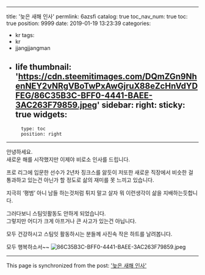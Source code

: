 
---
title: '늦은 새해 인사'
permlink: 6azsfi
catalog: true
toc_nav_num: true
toc: true
position: 9999
date: 2019-01-19 13:23:39
categories:
- kr
tags:
- kr
- jjangjjangman
- life
thumbnail: 'https://cdn.steemitimages.com/DQmZGn9NhenNEY2vNRgVBoTwPxAwGjruX88eZcHnVdYDFEG/86C35B3C-BFF0-4441-BAEE-3AC263F79859.jpeg'
sidebar:
    right:
        sticky: true
widgets:
    -
        type: toc
        position: right
---


안녕하세요.  
새로운 해를 시작했지만
이제야 비로소 인사를 드립니다. 

프로 리그에 입문한 선수가 2년차 징크스를 
앓듯이 저또한 새로운 직장에서 
비슷한 걸 통과하고 있는건 아닌가 할 정도로 
삶의 재미를 못 느끼고 있습니다.  

지극히 ‘평범’ 아니 남들 하는것처럼 튀지 말고 살자 뭐 이런생각이 삶을 지배하는듯합니다. 

그러다보니 스팀잇활동도 안하게 되었습니다.  
그렇지만 어디가 크게 아프거나 큰 사고가 있는건 아닙니다. 

모두 건강하시고 스팀잇 활동하시는 분들께
사진속 작은 하트를 날려봅니다.  

모두 행복하소서~~
![86C35B3C-BFF0-4441-BAEE-3AC263F79859.jpeg](https://cdn.steemitimages.com/DQmZGn9NhenNEY2vNRgVBoTwPxAwGjruX88eZcHnVdYDFEG/86C35B3C-BFF0-4441-BAEE-3AC263F79859.jpeg)

- - -

This page is synchronized from the post: ['늦은 새해 인사'](https://steemit.com/@kingbit/6azsfi)
